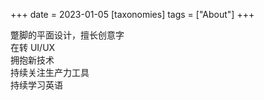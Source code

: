 +++
date = 2023-01-05
[taxonomies]
tags = ["About"]
+++   

蹩脚的平面设计，擅长创意字  
在转 UI/UX  
拥抱新技术  
持续关注生产力工具  
持续学习英语
<!-- more -->
